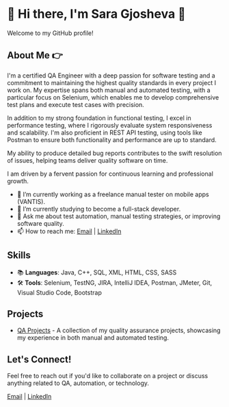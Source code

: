# 👋 Hi there, I'm Sara Gjosheva 🚀

Welcome to my GitHub profile! 

## About Me 👉
I'm a certified QA Engineer with a deep passion for software testing and a commitment to maintaining the highest quality standards in every project I work on. My expertise spans both manual and automated testing, with a particular focus on Selenium, which enables me to develop comprehensive test plans and execute test cases with precision.

In addition to my strong foundation in functional testing, I excel in performance testing, where I rigorously evaluate system responsiveness and scalability. I'm also proficient in REST API testing, using tools like Postman to ensure both functionality and performance are up to standard.

My ability to produce detailed bug reports contributes to the swift resolution of issues, helping teams deliver quality software on time. 

I am driven by a fervent passion for continuous learning and professional growth.

- 🔭 I’m currently working as a freelance manual tester on mobile apps (VANTIS).
- 🌱 I’m currently studying to become a full-stack developer.
- 💬 Ask me about test automation, manual testing strategies, or improving software quality.
- 📫 How to reach me: [Email](mailto:sara_gjosheva@yahoo.com) | [LinkedIn](https://www.linkedin.com/in/sara-gjosheva)

## Skills
- 📚 **Languages**: Java, C++, SQL, XML, HTML, CSS, SASS
- 🛠️ **Tools**: Selenium, TestNG, JIRA, IntelliJ IDEA, Postman, JMeter, Git, Visual Studio Code, Bootstrap

## Projects 
- [QA Projects](#) - A collection of my quality assurance projects, showcasing my experience in both manual and automated testing.

## Let's Connect!
Feel free to reach out if you'd like to collaborate on a project or discuss anything related to QA, automation, or technology.

[Email](mailto:sara_gjosheva@yahoo.com) | [LinkedIn](https://www.linkedin.com/in/sara-gjosheva)
